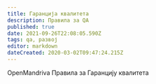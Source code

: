 ```yaml
---
title: Гаранција квалитета
description: Правила за QA
published: true
date: 2021-09-26T22:08:05.590Z
tags: qa, развој
editor: markdown
dateCreated: 2020-03-02T09:47:24.215Z
---
```


OpenMandriva Правила за Гаранцију квалитета

